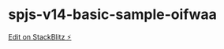 # spjs-v14-basic-sample-oifwaa

[Edit on StackBlitz ⚡️](https://stackblitz.com/edit/spjs-v14-basic-sample-oifwaa)